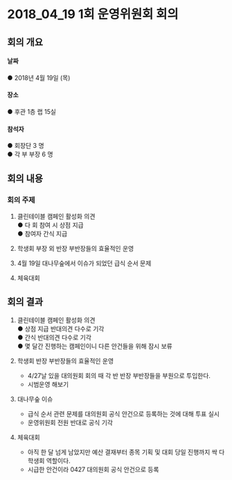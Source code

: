 2018_04_19 1회 운영위원회 회의
============================

## 회의 개요

#### 날짜
● 2018년 4월 19일 (목)

#### 장소
● 후관 1층 랩 15실
#### 참석자
● 회장단 3 명   
● 각 부 부장 6 명  

## 회의 내용

### 회의 주제

1. 클린테이블 캠페인 활성화 의견  
    ● 다 회 참여 시 상점 지급  
    ● 참여자 간식 지급   
    
2. 학생회 부장 외 반장 부반장들의 효율적인 운영

3. 4월 19일 대나무숲에서 이슈가 되었던 급식 순서 문제

4. 체육대회 

## 회의 결과

1. 클린테이블 캠페인 활성화 의견  
    ● 상점 지급 반대의견 다수로 기각  
    ● 간식 반대의견 다수로 기각  
    ● 몇 달간 진행하는 캠페인이니 다른 안건들을 위해 잠시 보류  
    
2. 학생회 반장 부반장들의 효율적인 운영  
    * 4/27날 있을 대의원회 회의 때 각 반 반장 부반장들을 부원으로 투입한다.  
    * 시범운영 해보기  
    
3. 대나무숲 이슈  
    * 급식 순서 관련 문제를 대의원회 공식 안건으로 등록하는 것에 대해 투표 실시  
    * 운영위원회 전원 반대로 공식 기각  

4. 체육대회  
    * 아직 한 달 넘게 남았지만 예산 결재부터 종목 기획 및 대회 당일 진행까지 싹 다 학생회 역할이다.  
    * 시급한 안건이라 0427 대의원회 공식 안건으로 등록  
        
